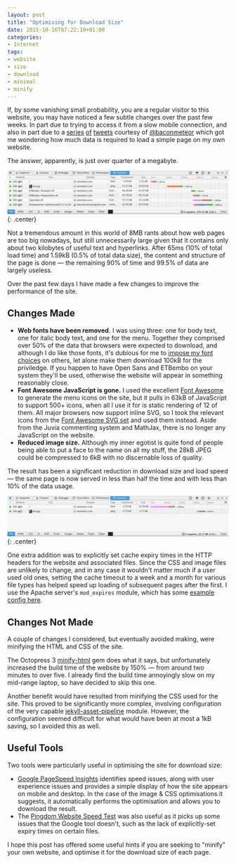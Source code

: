 ```yaml
---
layout: post
title: "Optimising for Download Size"
date: 2015-10-16T07:22:19+01:00
categories:
- Internet
tags:
- website
- size
- download
- minimal
- minify
---
```


If, by some vanishing small probability, you are a regular visitor to this website, you may have noticed a few subtle changes over the past few weeks. In part due to trying to access it from a slow mobile connection, and also in part due to a [series](https://twitter.com/baconmeteor/status/654025366109982720) [of](https://twitter.com/dombili/status/654028070148513792) [tweets](https://twitter.com/baconmeteor/status/654029928099266560) courtesy of [@baconmeteor](https://twitter.com/baconmeteor) which got me wondering how much data is required to load a simple page on my own website.

The answer, apparently, is just over quarter of a megabyte.

![](/img/blog/2015/website-old.png){: .center}

Not a tremendous amount in this world of 8MB rants about how web pages are too big nowadays, but still unnecessarily large given that it contains only about two kilobytes of useful text and hyperlinks. After 65ms (10% of total load time) and 1.59kB (0.5% of total data size), the content and structure of the page is done &mdash; the remaining 90% of time and 99.5% of data are largely useless.

Over the past few days I have made a few changes to improve the performance of the site.

## Changes Made

* **Web fonts have been removed.** I was using three: one for body text, one for italic body text, and one for the menu. Together they comprised over 50% of the data that browsers were expected to download, and although I do like those fonts, it's dubious for me to [impose my font choices](https://twitter.com/0xFae/status/647307014121635840) on others, let alone make them download 100kB for the priviledge. If you happen to have Open Sans and ETBembo on your system they'll be used, otherwise the website will appear in something reasonably close.
* **Font Awesome JavaScript is gone.** I used the excellent [Font Awesome](http://fontawesome.io/) to generate the menu icons on the site, but it pulls in 63kB of JavaScript to support 500+ icons, when all I use it for is static rendering of 12 of them. All major browsers now support inline SVG, so I took the relevant icons from the [Font Awesome SVG set](https://github.com/encharm/Font-Awesome-SVG-PNG) and used them instead. Aside from the Juvia commenting system and MathJax, there is no longer any JavaScript on the website.
* **Reduced image size.** Although my inner egotist is quite fond of people being able to put a face to the name on all my stuff, the 28kB JPEG could be compressed to 6kB with no discernable loss of quality.

The result has been a significant reduction in download size and load speed &mdash; the same page is now served in less than half the time and with less than 10% of the data usage.

![](/img/blog/2015/website-new.png){: .center}

One extra addition was to explicitly set cache expiry times in the HTTP headers for the website and associated files. Since the CSS and image files are unlikely to change, and in any case it wouldn't matter much if a user used old ones, setting the cache timeout to a week and a month for various file types has helped speed up loading of subsequent pages after the first. I use the Apache server's `mod_expires` module, which has some [example config here](http://www.inmotionhosting.com/support/website/htaccess/apache-module-mod-expires).

## Changes Not Made

A couple of changes I considered, but eventually avoided making, were minifying the HTML and CSS of the site.

The Octopress 3 [minify-html](https://github.com/octopress/minify-html) gem does what it says, but unfortunately increased the build time of the website by 150% &mdash; from around two minutes to over five. I already find the build time annoyingly slow on my mid-range laptop, so have decided to skip this one.

Another benefit would have resulted from minifying the CSS used for the site. This proved to be significantly more complex, involving configuration of the very capable [jekyll-asset-pipeline](https://github.com/matthodan/jekyll-asset-pipeline) module. However, the configuration seemed difficult for what would have been at most a 1kB saving, so I avoided this as well.

## Useful Tools

Two tools were particularly useful in optimising the site for download size:

* [Google PageSpeed Insights](https://developers.google.com/speed/pagespeed/insights/) identifies speed issues, along with user experience issues and provides a simple display of how the site appears on mobile and desktop. In the case of the image & CSS optimisations it suggests, it automatically performs the optimisation and allows you to download the result.
* The [Pingdom Website Speed Test](http://tools.pingdom.com/fpt/) was also useful as it picks up some issues that the Google tool doesn't, such as the lack of explicitly-set expiry times on certain files.

I hope this post has offered some useful hints if you are seeking to "minify" your own website, and optimise it for the download size of each page.
